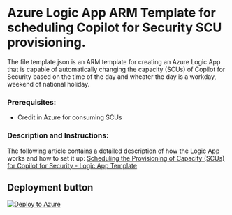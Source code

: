 # Azure Logic App ARM Template for scheduling Copilot for Security SCU provisioning. 

The file template.json is an ARM template for creating an Azure Logic App that is capable of automatically changing the capacity (SCUs) of Copilot for Security based on the time of the day and wheater the day is a workday, weekend of national holiday.

### Prerequisites:
* Credit in Azure for consuming SCUs

### Description and Instructions: 
The following article contains a detailed description of how the Logic App works and how to set it up:
[Scheduling the Provisioning of Capacity (SCUs) for Copilot for Security - Logic App Template](https://www.linkedin.com/pulse/scheduling-provisioning-capacity-scus-copilot-logic-pescosolido-ku8ef/?trackingId=vhZAZBr9Snqoj%2FkSaFdqJQ%3D%3D)

## Deployment button
[![Deploy to Azure](https://aka.ms/deploytoazurebutton)](https://portal.azure.com/#create/Microsoft.Template/uri/https%3A%2F%2Fraw.githubusercontent.com%2Fstefanpems%2Fcfs%2Frefs%2Fheads%2Fmain%2Fcfs-set-X-SCUs%2Ftemplate.json)
